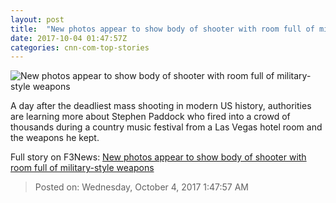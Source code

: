 ```yaml
---
layout: post
title:  "New photos appear to show body of shooter with room full of military-style weapons"
date: 2017-10-04 01:47:57Z
categories: cnn-com-top-stories
---
```


![New photos appear to show body of shooter with room full of military-style weapons](http://i2.cdn.cnn.com/cnnnext/dam/assets/171002174032-51-las-vegas-incident-1002-super-tease.jpg)

A day after the deadliest mass shooting in modern US history, authorities are learning more about Stephen Paddock who fired into a crowd of thousands during a country music festival from a Las Vegas hotel room and the weapons he kept.


Full story on F3News: [New photos appear to show body of shooter with room full of military-style weapons](http://www.f3nws.com/n/cRH2fF)

> Posted on: Wednesday, October 4, 2017 1:47:57 AM
